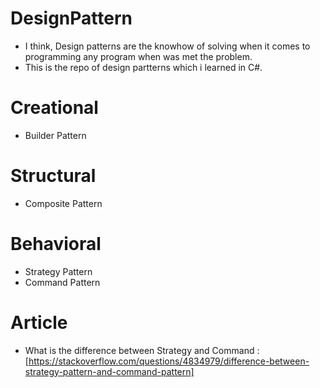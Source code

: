 # DesignPattern
- I think, Design patterns are the knowhow of solving when it comes to programming any program when was met the problem.
- This is the repo of design partterns which i learned in C#.

# Creational
- Builder Pattern

# Structural
- Composite Pattern


# Behavioral
- Strategy Pattern
- Command Pattern

# Article
- What is the difference between Strategy and Command : [https://stackoverflow.com/questions/4834979/difference-between-strategy-pattern-and-command-pattern]
